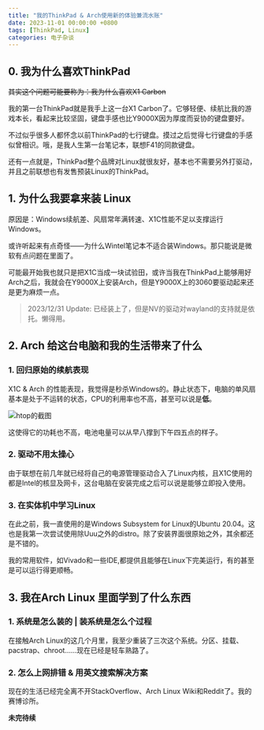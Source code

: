 ```yaml
---
title: "我的ThinkPad & Arch使用新的体验兼流水账"
date: 2023-11-01 00:00:00 +0800
tags: [ThinkPad, Linux]
categories: 电子杂谈
---
```


## 0. 我为什么喜欢ThinkPad 

~~其实这个问题可能要称为：我为什么喜欢X1 Carbon~~

我的第一台ThinkPad就是我手上这一台X1 Carbon了。它够轻便、续航比我的游戏本长，看起来比较坚固，键盘手感也比Y9000X因为厚度而妥协的键盘要好。

不过似乎很多人都怀念以前ThinkPad的七行键盘。摸过之后觉得七行键盘的手感似曾相识。哦，是我人生第一台笔记本，联想F41的同款键盘。

还有一点就是，ThinkPad整个品牌对Linux就很友好，基本也不需要另外打驱动，并且之前联想也有发售预装Linux的ThinkPad。

## 1. 为什么我要拿来装 Linux 

原因是：Windows续航差、风扇常年满转速、X1C性能不足以支撑运行Windows。

或许听起来有点奇怪——为什么Wintel笔记本不适合装Windows。那只能说是微软有点问题在里面了。

可能最开始我也就只是把X1C当成一块试验田，或许当我在ThinkPad上能够用好Arch之后，我就会在Y9000X上安装Arch，但是Y9000X上的3060要驱动起来还是更为麻烦一点。

> 2023/12/31 Update:
> 已经装上了，但是NV的驱动对wayland的支持就是依托。懒得用。

## 2. Arch 给这台电脑和我的生活带来了什么

### 1. 回归原始的续航表现

X1C & Arch 的性能表现，我觉得是秒杀Windows的。静止状态下，电脑的单风扇基本是处于不运转的状态，CPU的利用率也不高，甚至可以说是**低**。

![htop的截图](https://s2.loli.net/2023/10/26/En1PwlNiL6thHRC.png)

这使得它的功耗也不高，电池电量可以从早八撑到下午四五点的样子。

### 2. 驱动不用太操心

由于联想在前几年就已经将自己的电源管理驱动合入了Linux内核，且X1C使用的都是Intel的核显及网卡，这台电脑在安装完成之后可以说是能够立即投入使用。

### 3. 在实体机中学习Linux

在此之前，我一直使用的是Windows Subsystem for Linux的Ubuntu 20.04。这也是我第一次尝试使用除Uuu之外的distro。除了安装界面很原始之外，其余都还是不错的。

我的常用软件，如Vivado和一些IDE,都提供且能够在Linux下完美运行，有的甚至是可以运行得更顺畅。

## 3. 我在Arch Linux 里面学到了什么东西

### 1. 系统是怎么装的 | 装系统是怎么个过程

在接触Arch Linux的这几个月里，我至少重装了三次这个系统。分区、挂载、pacstrap、chroot......现在已经是轻车熟路了。

### 2. 怎么上网排错 & 用英文搜索解决方案

现在的生活已经完全离不开StackOverflow、Arch Linux Wiki和Reddit了。我的赛博诊所。

**未完待续**
